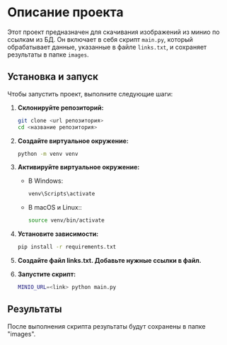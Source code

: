 # Описание проекта

Этот проект предназначен для скачивания изображений из минио по ссылкам из БД. Он включает в себя скрипт `main.py`, который обрабатывает данные, указанные в файле `links.txt`, и сохраняет результаты в папке `images`.

## Установка и запуск

Чтобы запустить проект, выполните следующие шаги:

1. **Склонируйте репозиторий:**

   ```bash
   git clone <url репозитория>
   cd <название репозитория>
   ```
   

2. **Создайте виртуальное окружение:**

   ```bash
   python -m venv venv
   ```
   

3. **Активируйте виртуальное окружение:**
 
    - В Windows:
       ```bash
       venv\Scripts\activate
       ```
 
    - В macOS и Linux::
       ```bash
       source venv/bin/activate
       ```
   

4. **Установите зависимости:**

   ```bash
   pip install -r requirements.txt
   ```
   

5. **Создайте файл links.txt. Добавьте нужные ссылки в файл.**
   

5. **Запустите скрипт:**

   ```bash
   MINIO_URL=<link> python main.py
   ```

## Результаты
После выполнения скрипта результаты будут сохранены в папке "images".
